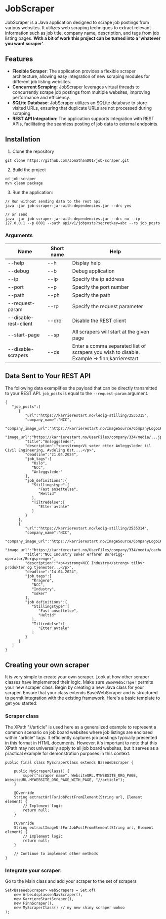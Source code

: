 # JobScraper

JobScraper is a Java application designed to scrape job postings from various websites. It utilizes web scraping techniques to extract relevant information such as job title, company name, description, and tags from job listing pages.
**With a bit of work this project can be turned into a 'whatever you want scraper'**.

## Features
- **Flexible Scraper**: The application provides a flexible scraper architecture, allowing easy integration of new scraping modules for different job listing websites.
- **Concurrent Scraping**: JobScraper leverages virtual threads to concurrently scrape job postings from multiple websites, improving performance and efficiency.
- **SQLite Database**: JobScraper utilizes an SQLite database to store visited URLs, ensuring that duplicate URLs are not processed during scraping.
- **REST API Integration**: The application supports integration with REST APIs, facilitating the seamless posting of job data to external endpoints.

## Installation
1. Clone the repository
```
git clone https://github.com/JonathanD01/job-scraper.git
```

2. Build the project
```
cd job-scraper
mvn clean package
```

3. Run the application:
```
// Run without sending data to the rest api
java -jar job-scraper-jar-with-dependencies.jar --drc yes

// or send
java -jar job-scraper-jar-with-dependencies.jar --drc no --ip 127.0.0.1 --p 8081 --path api/v1/jobposts?secretkey=abc --rp job_posts
```

### Arguments
| Name                  | Short name | Help                                                                                           |
|-----------------------|------------|------------------------------------------------------------------------------------------------|
| --help                | --h        | Display help                                                                                   |
| --debug               | --b        | Debug application                                                                              |
| --ip                  | --ip       | Specify the ip address                                                                         |
| --port                | --p        | Specify the port number                                                                        |
| --path                | --ph       | Specify the path                                                                               |
| --request-param       | --rp       | Specify the request parameter                                                                  |
| --disable-rest-client | --drc      | Disable the REST client                                                                        |
| --start-page          | --sp       | All scrapers will start at the given page                                                      |
| --disable-scrapers    | --ds       | Enter a comma separated list of scrapers you wish to disable.<br>Example -> finn,karrierestart |

## Data Sent to Your REST API
The following data exemplifies the payload that can be directly transmitted to your REST API.
`job_posts` is equal to the `--request-param` argument.
```
{
   "job_posts":[
      {
         "url":"https://karrierestart.no/ledig-stilling/2535315",
         "company_name":"NCC",
         "company_image_url":"https://karrierestart.no/ImageSource/CompanyLogo160Src/334",
         "image_url":"https://karrierestart.no/UserFiles/company/334/media/...jpg",
         "title":"Anleggsleder",
         "description":"<p><strong>Vi søker etter Anleggsleder til Civil Engineering, Avdeling Øst,...</p>",
         "deadline":"21.04.2024",
         "job_tags":[
            "Oslo",
            "NCC",
            "Anleggsleder"
         ],
         "job_definitions":{
            "Stillingstype":[
               "Fast ansettelse",
               "Heltid"
            ],
            "Tiltredelse":[
               "Etter avtale"
            ]
         }
      },
      {
         "url":"https://karrierestart.no/ledig-stilling/2535314",
         "company_name":"NCC",
         "company_image_url":"https://karrierestart.no/ImageSource/CompanyLogo160Src/334",
         "image_url":"https://karrierestart.no/UserFiles/company/334/media/cache/...jpg",
         "title":"NCC Industry søker erfaren Borerigg-operatør/Bergsprenger",
         "description":"<p><strong>NCC Industry</strong> tilbyr produkter og tjenester...</p>",
         "deadline":"14.04.2024",
         "job_tags":[
            "Kragerø",
            "NCC",
            "Industry",
            "søker"
         ],
         "job_definitions":{
            "Stillingstype":[
               "Fast ansettelse",
               "Heltid"
            ],
            "Tiltredelse":[
               "Etter avtale"
            ]
         }
      }
   ]
}
```

## Creating your own scraper
It is very simple to create your own scraper. Look at how other scraper classes have implemented their logic.
Make sure `BaseWebScraper` permits your new scraper class.
Begin by creating a new Java class for your scraper. Ensure that your class extends BaseWebScraper and is structured to permit integration with the existing framework. Here's a basic template to get you started:

### Scraper class
The XPath "//article" is used here as a generalized example to represent a common scenario on job board websites where job listings are enclosed within "article" tags.
It efficiently captures job postings typically presented in this format in HTML documents.
However, it's important to note that this XPath may not universally apply to all job board websites,
but it serves as a practical example for demonstration purposes in this context.
```
public final class MyScraperClass extends BaseWebScraper {
    
    public MyScraperClass() {
        super("scraper name", WebsiteURL.MYWEBSITE_ORG_PAGE, WebsiteURL.MYWEBSITE_ORG_PAGE_WITH_PAGE, "//article");
    }

    @Override
    String extractUrlForJobPostFromElement(String url, Element element) {
        // Implement logic
        return null;
    }

    @Override
    String extractImageUrlForJobPostFromElement(String url, Element element) {
        // Implement logic
        return null;
    }

    // Continue to implement other methods
}
```

### Integrate your scraper:
Go to the Main class and add your scraper to the set of scrapers
```
Set<BaseWebScraper> webScrapers = Set.of(
    new ArbeidsplassenNavScraper(),
    new KarriereStartScraper(),
    new FinnScraper(),
    new MyScraperClass() // my new shiny scraper wohoo
);
```